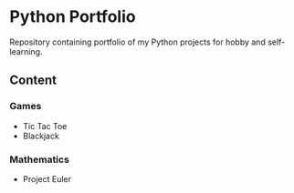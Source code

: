 # Python Portfolio

Repository containing portfolio of my Python projects for hobby and self-learning.

## Content

### Games
- Tic Tac Toe
- Blackjack

### Mathematics
- Project Euler
